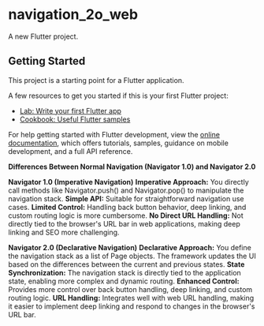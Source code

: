 # navigation_2o_web

A new Flutter project.

## Getting Started

This project is a starting point for a Flutter application.

A few resources to get you started if this is your first Flutter project:

- [Lab: Write your first Flutter app](https://docs.flutter.dev/get-started/codelab)
- [Cookbook: Useful Flutter samples](https://docs.flutter.dev/cookbook)

For help getting started with Flutter development, view the
[online documentation](https://docs.flutter.dev/), which offers tutorials,
samples, guidance on mobile development, and a full API reference.

**Differences Between Normal Navigation (Navigator 1.0) and Navigator 2.0**

**Navigator 1.0 (Imperative Navigation)**
**Imperative Approach:** You directly call methods like Navigator.push() and Navigator.pop() to manipulate the navigation stack.
**Simple API:** Suitable for straightforward navigation use cases.
**Limited Control:** Handling back button behavior, deep linking, and custom routing logic is more cumbersome.
**No Direct URL Handling:** Not directly tied to the browser's URL bar in web applications, making deep linking and SEO more challenging.

**Navigator 2.0 (Declarative Navigation)**
**Declarative Approach:** You define the navigation stack as a list of Page objects. The framework updates the UI based on the differences between the current and previous states.
**State Synchronization:** The navigation stack is directly tied to the application state, enabling more complex and dynamic routing.
**Enhanced Control:** Provides more control over back button handling, deep linking, and custom routing logic.
**URL Handling:** Integrates well with web URL handling, making it easier to implement deep linking and respond to changes in the browser's URL bar.